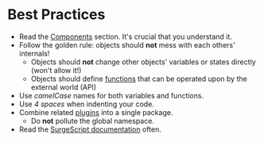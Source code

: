 Best Practices
==============

- Read the [Components](/tutorials/components) section. It's crucial that you understand it.
- Follow the golden rule: objects should **not** mess with each others' internals!
    - Objects should **not** change other objects' variables or states directly (won't allow it!)
    - Objects should define [functions](/tutorials/functions) that can be operated upon by the external world (API)
- Use *camelCase* names for both variables and functions.
- Use *4 spaces* when indenting your code.
- Combine related [plugins](/tutorials/plugins) into a single package.
    - Do **not** pollute the global namespace.
- Read the [SurgeScript documentation](/) often.